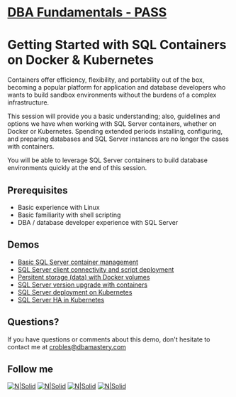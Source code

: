 # [DBA Fundamentals - PASS](https://fundamentals.pass.org/)
# Getting Started with SQL Containers on Docker & Kubernetes

Containers offer efficiency, flexibility, and portability out of the box, becoming a popular platform for application and database developers who wants to build sandbox environments without the burdens of a complex infrastructure. 

This session will provide you a basic understanding; also, guidelines and options we have when working with SQL Server containers, whether on Docker or Kubernetes. Spending extended periods installing, configuring, and preparing databases and SQL Server instances are no longer the cases with containers.

You will be able to leverage SQL Server containers to build database environments quickly at the end of this session.

## **Prerequisites**  
* Basic experience with Linux
* Basic familiarity with shell scripting
* DBA / database developer experience with SQL Server

## **Demos**  
* [Basic SQL Server container management](Demo_01)
* [SQL Server client connectivity and script deployment](Demo_02)
* [Persitent storage (data) with Docker volumes](Demo_03)
* [SQL Server version upgrade with containers](Demo_04)
* [SQL Server deployment on Kubernetes](Demo_04)
* [SQL Server HA in Kubernetes](Demo_05)

## Questions?
If you have questions or comments about this demo, don't hesitate to contact me at <crobles@dbamastery.com>

## Follow me
[![N|Solid](http://dbamastery.com/wp-content/uploads/2018/08/if_twitter_circle_color_107170.png)](https://twitter.com/dbamastery) [![N|Solid](http://dbamastery.com/wp-content/uploads/2018/08/if_github_circle_black_107161.png)](https://github.com/dbamaster) [![N|Solid](http://dbamastery.com/wp-content/uploads/2018/08/if_linkedin_circle_color_107178.png)](https://www.linkedin.com/in/croblesdba/) [![N|Solid](http://dbamastery.com/wp-content/uploads/2018/08/if_browser_1055104.png)](http://dbamastery.com/)